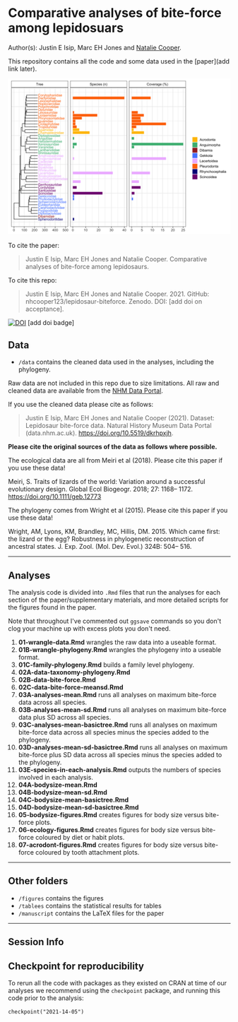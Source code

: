 # Comparative analyses of bite-force among lepidosuars

Author(s): Justin E Isip, Marc EH Jones and [Natalie Cooper](mailto:natalie.cooper.@nhm.ac.uk).

This repository contains all the code and some data used in the [paper](add link later). 

![alt text](https://github.com/nhcooper123/lepidosaur-biteforce/raw/main/figures/phylogeny-data-coverage-colours.png)

To cite the paper: 
> Justin E Isip, Marc EH Jones and Natalie Cooper. Comparative analyses of bite-force among lepidosaurs.

To cite this repo: 
> Justin E Isip, Marc EH Jones and Natalie Cooper. 2021. GitHub: nhcooper123/lepidosaur-biteforce. Zenodo. DOI: [add doi on acceptance].

[![DOI](https://zenodo.org/badge/161480153.svg)](https://zenodo.org/badge/latestdoi/161480153) [add doi badge]

## Data

* `/data` contains the cleaned data used in the analyses, including the phylogeny.

Raw data are not included in this repo due to size limitations. All raw and cleaned data are available from the [NHM Data Portal](https://doi.org/10.5519/dkrhpxjh). 

If you use the cleaned data please cite as follows: 
> Justin E Isip, Marc EH Jones and Natalie Cooper (2021). Dataset: Lepidosaur bite-force data. Natural History Museum Data Portal (data.nhm.ac.uk). https://doi.org/10.5519/dkrhpxjh.

**Please cite the original sources of the data as follows where possible.**

The ecological data are all from Meiri et al (2018). Please cite this paper if you use these data!

Meiri, S. Traits of lizards of the world: Variation around a successful evolutionary design. Global Ecol Biogeogr. 2018; 27: 1168– 1172. https://doi.org/10.1111/geb.12773

The phylogeny comes from Wright et al (2015). Please cite this paper if you use these data!

Wright, AM, Lyons, KM, Brandley, MC, Hillis, DM. 2015. Which came first: the lizard or the egg? Robustness in phylogenetic reconstruction of ancestral states. J. Exp. Zool. (Mol. Dev. Evol.) 324B: 504– 516.



-------
## Analyses
The analysis code is divided into `.Rmd` files that run the analyses for each section of the paper/supplementary materials, and more detailed scripts for the figures found in the paper.

Note that throughout I've commented out `ggsave` commands so you don't clog your machine up with excess plots you don't need.

1. **01-wrangle-data.Rmd** wrangles the raw data into a useable format.
2. **01B-wrangle-phylogeny.Rmd** wrangles the phylogeny into a useable format.
3. **01C-family-phylogeny.Rmd** builds a family level phylogeny.
4. **02A-data-taxonomy-phylogeny.Rmd**
5. **02B-data-bite-force.Rmd** 
6. **02C-data-bite-force-meansd.Rmd**
7. **03A-analyses-mean.Rmd** runs all analyses on maximum bite-force data across all species.
8. **03B-analyses-mean-sd.Rmd** runs all analyses on maximum bite-force data plus SD across all species.
9. **03C-analyses-mean-basictree.Rmd** runs all analyses on maximum bite-force data across all species minus the species added to the phylogeny.
10. **03D-analyses-mean-sd-basictree.Rmd** runs all analyses on maximum bite-force plus SD data across all species minus the species added to the phylogeny.
11. **03E-species-in-each-analysis.Rmd** outputs the numbers of species involved in each analysis.
12. **04A-bodysize-mean.Rmd**
13. **04B-bodysize-mean-sd.Rmd**
14. **04C-bodysize-mean-basictree.Rmd**
15. **04D-bodysize-mean-sd-basictree.Rmd**
16. **05-bodysize-figures.Rmd** creates figures for body size versus bite-force plots.
17. **06-ecology-figures.Rmd** creates figures for body size versus bite-force coloured by diet or habit plots.
18. **07-acrodont-figures.Rmd** creates figures for body size versus bite-force coloured by tooth attachment plots.


-------
## Other folders

* `/figures` contains the figures
* `/tablees` contains the statistical results for tables
* `/manuscript` contains the LaTeX files for the paper

-------
## Session Info


## Checkpoint for reproducibility
To rerun all the code with packages as they existed on CRAN at time of our analyses we recommend using the `checkpoint` package, and running this code prior to the analysis:

```{r}
checkpoint("2021-14-05")
```
